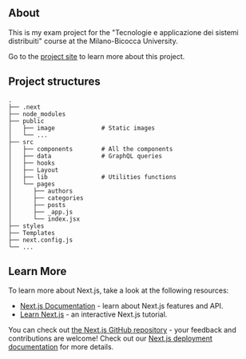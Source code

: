 ## About
This is my exam project for the "Tecnologie e applicazione dei sistemi distribuiti" course at the Milano-Bicocca University.

Go to the [project site](https://wpheadless.netlify.app/) to learn more about this project.

## Project structures
```
.
├── .next
├── node_modules
├── public
│   ├── image             # Static images
│   └── ...
├── src
│   ├── components        # All the components
│   ├── data              # GraphQL queries
│   ├── hooks             
│   ├── Layout
│   ├── lib               # Utilities functions
│   └── pages             
│	   ├── authors
│	   ├── categories
│	   ├── posts
│	   ├── _app.js          
│	   └── index.jsx        
├── styles                
├── Templates             
├── next.config.js        
└── ...
```

## Learn More

To learn more about Next.js, take a look at the following resources:

- [Next.js Documentation](https://nextjs.org/docs) - learn about Next.js features and API.
- [Learn Next.js](https://nextjs.org/learn) - an interactive Next.js tutorial.

You can check out [the Next.js GitHub repository](https://github.com/vercel/next.js/) - your feedback and contributions are welcome!
Check out our [Next.js deployment documentation](https://nextjs.org/docs/deployment) for more details.
